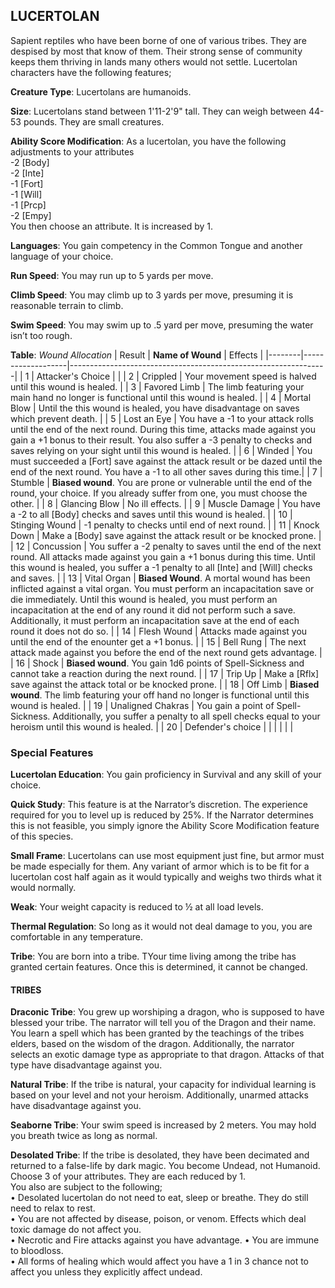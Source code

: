 ## LUCERTOLAN
Sapient reptiles who have been borne of one of various tribes. They are despised by most that know of them. Their strong sense of community keeps them thriving in lands many others would not settle. Lucertolan characters have the following features;

**Creature Type**: Lucertolans are humanoids.

**Size**: Lucertolans stand between 1'11-2'9" tall. They can weigh between 44-53 pounds. They are small creatures.

**Ability Score Modification**: As a lucertolan, you have the following adjustments to your attributes  
-2 [Body]  
-2 [Inte]  
-1 [Fort]  
-1 [Will]  
-1 [Prcp]  
-2 [Empy]  
You then choose an attribute. It is increased by 1.

**Languages**: You gain competency in the Common Tongue and another language of your choice.

**Run Speed**: You may run up to 5 yards per move.

**Climb Speed**: You may climb up to 3 yards per move, presuming it is reasonable terrain to climb.

**Swim Speed**: You may swim up to .5 yard per move, presuming the water isn’t too rough.

**Table**: *Wound Allocation*
| Result | **Name of Wound** | Effects                                                        |
|--------|-------------------|----------------------------------------------------------------|
|   1    | Attacker's Choice |                                                                |
|   2    | Crippled          | Your movement speed is halved until this wound is healed.      |
|   3    | Favored Limb      | The limb featuring your main hand no longer is functional until this wound is healed. |
|   4    | Mortal Blow       | Until the this wound is healed, you have disadvantage on saves which prevent death. |
|   5    | Lost an Eye       | You have a -1 to your attack rolls until the end of the next round. During this time, attacks made against you gain a +1 bonus to their result. You also suffer a -3 penalty to checks and saves relying on your sight until this wound is healed. |
|   6    | Winded            | You must succeeded a [Fort] save against the attack result or be dazed until the end of the next round. You have a -1 to all other saves during this time.|
|   7    | Stumble | **Biased wound**. You are prone or vulnerable until the end of the round, your choice. If you already suffer from one, you must choose the other. |
|   8    | Glancing Blow     | No ill effects.                                     |
|   9    | Muscle Damage     | You have a -2 to all [Body] checks and saves until this wound is healed. |
|   10   | Stinging Wound    | -1 penalty to checks until end of next round. |
|   11   | Knock Down | Make a [Body] save against the attack result  or be knocked prone. |
|   12   | Concussion | You suffer a -2 penalty to saves until the end of the next round. All attacks made against you gain a +1 bonus during this time. Until this wound is healed, you suffer a -1 penalty to all [Inte] and [Will] checks and saves. |
|   13   | Vital Organ | **Biased Wound**. A mortal wound has been inflicted against a vital organ. You must perform an incapacitation save or die immediately. Until this wound is healed, you must perform an incapacitation at the end of any round it did not perform such a save. Additionally, it must perform an incapacitation save at the end of each round it does not do so.  |
|   14   | Flesh Wound | Attacks made against you until the end of the enounter get a +1 bonus. |
|   15   | Bell Rung | The next attack made against you before the end of the next round gets advantage.  |
|   16   | Shock | **Biased wound**. You gain 1d6 points of Spell-Sickness and cannot take a reaction during the next round. |
|   17   | Trip Up           | Make a [Rflx] save against the attack total or be knocked prone.                                  |
|   18   | Off Limb | **Biased wound**. The limb featuring your off hand no longer is functional until this wound is healed. |
|   19   | Unaligned Chakras | You gain a point of Spell-Sickness. Additionally, you suffer a penalty to all spell checks equal to your heroism until this wound is healed. |
|   20   | Defender's choice |                                   |
|        |                                                |                                   |

### Special Features

**Lucertolan Education**: You gain proficiency in Survival and any skill of your choice.

**Quick Study**: This feature is at the Narrator’s discretion. The experience required for you to level up is reduced by 25%. If the Narrator determines this is not feasible, you simply ignore the Ability Score Modification feature of this species.

**Small Frame**: Lucertolans can use most equipment just fine, but armor must be made especially for them. Any variant of armor which is to be fit for a lucertolan cost half again as it would typically and weighs two thirds what it would normally.

**Weak**: Your weight capacity is reduced to ½ at all load levels.

**Thermal Regulation**: So long as it would not deal damage to you, you are comfortable in any temperature.

**Tribe**: You are born into a tribe. TYour time living among the tribe has granted certain features. Once this is determined, it cannot be changed.

#### TRIBES

**Draconic Tribe**: You grew up worshiping a dragon, who is supposed to have blessed your tribe. The narrator will tell you of the Dragon and their name.  
You learn a spell which has been granted by the teachings of the tribes elders, based on the wisdom of the dragon. Additionally, the narrator selects an exotic damage type as appropriate to that dragon. Attacks of that type have disadvantage against you.

**Natural Tribe**: If the tribe is natural, your capacity for individual learning is based on your level and not your heroism. Additionally, unarmed attacks have disadvantage against you.

**Seaborne Tribe**: Your swim speed is increased by 2 meters. You may hold you breath twice as long as normal.

**Desolated Tribe**: If the tribe is desolated, they have been decimated and returned to a false-life by dark magic. You become Undead, not Humanoid. Choose 3 of your attributes. They are each reduced by 1.  
You also are subject to the following;  
    • Desolated lucertolan do not need to eat, sleep or breathe. They do still need to relax to rest.  
    • You are not affected by disease, poison, or venom. Effects which deal toxic damage do not affect you.  
    • Necrotic and Fire attacks against you have advantage.
    • You are immune to bloodloss.  
    • All forms of healing which would affect you have a 1 in 3 chance not to affect you unless they explicitly affect undead.  
